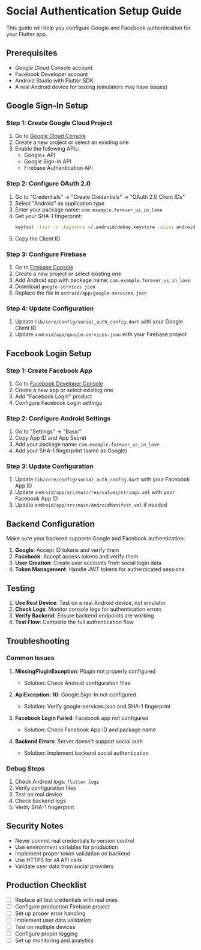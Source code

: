 # Social Authentication Setup Guide

This guide will help you configure Google and Facebook authentication for your Flutter app.

## Prerequisites

- Google Cloud Console account
- Facebook Developer account
- Android Studio with Flutter SDK
- A real Android device for testing (emulators may have issues)

## Google Sign-In Setup

### Step 1: Create Google Cloud Project

1. Go to [Google Cloud Console](https://console.cloud.google.com/)
2. Create a new project or select an existing one
3. Enable the following APIs:
   - Google+ API
   - Google Sign-In API
   - Firebase Authentication API

### Step 2: Configure OAuth 2.0

1. Go to "Credentials" → "Create Credentials" → "OAuth 2.0 Client IDs"
2. Select "Android" as application type
3. Enter your package name: `com.example.forever_us_in_love`
4. Get your SHA-1 fingerprint:
   ```bash
   keytool -list -v -keystore ~/.android/debug.keystore -alias androiddebugkey -storepass android -keypass android
   ```
5. Copy the Client ID

### Step 3: Configure Firebase

1. Go to [Firebase Console](https://console.firebase.google.com/)
2. Create a new project or select existing one
3. Add Android app with package name: `com.example.forever_us_in_love`
4. Download `google-services.json`
5. Replace the file in `android/app/google-services.json`

### Step 4: Update Configuration

1. Update `lib/core/config/social_auth_config.dart` with your Google Client ID
2. Update `android/app/google-services.json` with your Firebase project

## Facebook Login Setup

### Step 1: Create Facebook App

1. Go to [Facebook Developer Console](https://developers.facebook.com/)
2. Create a new app or select existing one
3. Add "Facebook Login" product
4. Configure Facebook Login settings

### Step 2: Configure Android Settings

1. Go to "Settings" → "Basic"
2. Copy App ID and App Secret
3. Add your package name: `com.example.forever_us_in_love`
4. Add your SHA-1 fingerprint (same as Google)

### Step 3: Update Configuration

1. Update `lib/core/config/social_auth_config.dart` with your Facebook App ID
2. Update `android/app/src/main/res/values/strings.xml` with your Facebook App ID
3. Update `android/app/src/main/AndroidManifest.xml` if needed

## Backend Configuration

Make sure your backend supports Google and Facebook authentication:

1. **Google**: Accept ID tokens and verify them
2. **Facebook**: Accept access tokens and verify them
3. **User Creation**: Create user accounts from social login data
4. **Token Management**: Handle JWT tokens for authenticated sessions

## Testing

1. **Use Real Device**: Test on a real Android device, not emulator
2. **Check Logs**: Monitor console logs for authentication errors
3. **Verify Backend**: Ensure backend endpoints are working
4. **Test Flow**: Complete the full authentication flow

## Troubleshooting

### Common Issues

1. **MissingPluginException**: Plugin not properly configured
   - Solution: Check Android configuration files

2. **ApiException: 10**: Google Sign-In not configured
   - Solution: Verify google-services.json and SHA-1 fingerprint

3. **Facebook Login Failed**: Facebook app not configured
   - Solution: Check Facebook App ID and package name

4. **Backend Errors**: Server doesn't support social auth
   - Solution: Implement backend social authentication

### Debug Steps

1. Check Android logs: `flutter logs`
2. Verify configuration files
3. Test on real device
4. Check backend logs
5. Verify SHA-1 fingerprint

## Security Notes

- Never commit real credentials to version control
- Use environment variables for production
- Implement proper token validation on backend
- Use HTTPS for all API calls
- Validate user data from social providers

## Production Checklist

- [ ] Replace all test credentials with real ones
- [ ] Configure production Firebase project
- [ ] Set up proper error handling
- [ ] Implement user data validation
- [ ] Test on multiple devices
- [ ] Configure proper logging
- [ ] Set up monitoring and analytics

